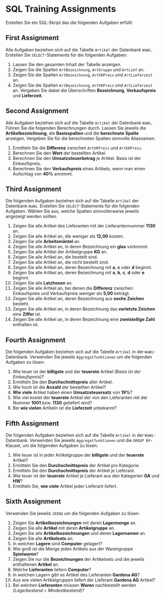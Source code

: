 # SQL Training Assignments

Erstellen Sie ein SQL-Skript das die folgenden Aufgaben erfüllt:

## First Assignment

Alle Aufgaben beziehen sich auf die Tabelle `Artikel` der Datenbank `WaWi`.
Erstellen Sie `SELECT`-Statements für die folgenden Aufgaben:

1. Lassen Sie den gesamten Inhalt der Tabelle anzeigen.
2. Zeigen Sie die Spalten `ArtBezeichnung`, `ArtGruppe` und `ArtLief` an.
3. Zeigen Sie die Spalten `ArtBezeichnung`, `ArtVKPreis` und `ArtLieferzeit` an.
4. Zeigen Sie die Spalten `ArtBezeichnung`, `ArtVKPreis` und `ArtLieferzeit` an. Vergeben Sie dabei die Überschriften **Bezeichnung**, **Verkaufspreis** und **Lieferzeit**.

## Second Assignment

Alle Aufgaben beziehen sich auf die Tabelle `Artikel` der Datenbank `WaWi`.
Führen Sie die folgenden Berechnungen durch. Lassen Sie jeweils die **Artikelbezeichnung**, die **Basisspalten** und die **berechnete Spalte** anzeigen. Vergeben Sie für die berechneten Spalten sinnvolle Aliasnamen.

1. Ermitteln Sie die **Differenz** zwischen `ArtVKPreis` und `ArtEKPreis`.
2. Berechnen Sie den **Wert** der bestellten Artikel.
3. Berechnen Sie den **Umsatzsteuerbetrag** je Artikel. Basis ist der Einkaufspreis.
4. Berechnen Sie den **Verkaufspreis** eines Artikels, wenn man einen Aufschlag von **40%** annimmt.

## Third Assignment

Die folgenden Aufgaben beziehen sich auf die Tabelle `Artikel` der Datenbank `WaWi`.
Erstellen Sie `SELECT`-Statements für die folgenden Aufgaben. Wählen Sie aus, welche Spalten sinnvollerweise jeweils angezeigt werden sollten.

1. Zeigen Sie alle Artikel des Lieferanten mit der Lieferantennummer **1130** an.
2. Zeigen Sie alle Artikel an, die weniger als **12,00** kosten.
3. Zeigen Sie alle **Arbeitsmäntel** an.
4. Zeigen Sie alle Artikel an, in deren Bezeichnung ein **glas** vorkommt.
5. Zeigen Sie alle Artikel der Artikelgruppe **KG** an.
6. Zeigen Sie alle Artikel an, die bestellt sind.
7. Zeigen Sie alle Artikel an, die nicht bestellt sind.
8. Zeigen Sie alle Artikel an, deren Bezeichnung mit **a**, **c** oder **d** beginnt.
9. Zeigen Sie alle Artikel an, deren Bezeichnung mit **a**, **b**, **c**, **d** oder **e** beginnt.
10. Zeigen Sie alle **Latzhosen** an.
11. Zeigen Sie alle Artikel an, bei denen die **Differenz** zwischen Einkaufspreis und Verkaufspreis weniger als **5,00** beträgt.
12. Zeigen Sie alle Artikel an, deren Bezeichnung aus **sechs Zeichen** besteht.
13. Zeigen Sie alle Artikel an, in deren Bezeichnung das **vorletzte Zeichen** eine **Ziffer** ist.
14. Zeigen Sie alle Artikel an, in deren Bezeichnung eine **zweistellige Zahl** enthalten ist.

## Fourth Assignment

Die folgenden Aufgaben beziehen sich auf die Tabelle `Artikel` in der `WaWi`-Datenbank.
Verwenden Sie jeweils `Aggregatfunktionen` um die folgenden Aufgaben zu lösen:

1. Wie teuer ist der **billigste** und der **teuerste** Artikel *(Basis ist der Einkaufspreis)*?
2. Ermitteln Sie den **Durchschnittspreis** aller Artikel.
3. Wie hoch ist die **Anzahl** der bestellten Artikel?
4. **Wie viele** Artikel haben einen **Umsatzsteuersatz** von **19%**?
5. Wie viel kostet der **teuerste** Artikel der von den Lieferanten mit der Nummer **1001** bzw. **1130** geliefert wird?
6. Bei **wie vielen** Artikeln ist die **Lieferzeit** unbekannt?

## Fifth Assignment

Die folgenden Aufgaben beziehen sich auf die Tabelle `Artikel` in der `WaWi`-Datenbank.
Verwenden Sie jeweils `Aggregatfunktionen` und die `GROUP BY`-Klausel, um die folgenden Aufgaben zu lösen:

1. Wie teuer ist in jeder Artikelgruppe der **billigste** und der **teuerste** Artikel?
2. Ermitteln Sie den **Durchschnittspreis** der Artikel pro Kategorie.
3. Ermitteln Sie den **Durchschnittspreis** der Artikel je Lieferant.
4. Wie teuer ist der **teuerste** Artikel je Lieferant aus den Kategorien **GA** und **HW**?
5. Ermitteln Sie, **wie viele** Artikel jeder Lieferant liefert.

## Sixth Assignment

Verwenden Sie jeweils `JOIN`s um die folgenden Aufgaben zu lösen:

1. Zeigen Sie **Artikelbezeichnungen** mit deren **Lagermenge** an.
2. Zeigen Sie alle **Artikel** mit deren **Artikelgruppe** an.
3. Zeigen Sie alle **Artikelbezeichnungen** und deren **Lagernamen** an.
4. Zeigen Sie alle **Artikelsets** an.
5. In welchen **Lagern** sind **Computer** gelagert?
6. Wie groß ist die Menge jedes Artikels aus der Warengruppe **Spielwaren**?
7. Zeigen Sie nur die **Bezeichnungen** der Artikelsets und die jeweils enthaltenen **Artikel** an.
8. Welche **Lieferanten** liefern **Computer**?
9. In welchen Lagern gibt es Artikel des Lieferanten **Gardena AG**?
10. Aus wie vielen Artikelgruppen liefert der Lieferant **Gardena AG** Artikel?
11. Bei welchen **Lieferanten** müssen **Waren** nachbestellt werden *(Lagerbestand < Mindestbestand)*?
